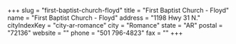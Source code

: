+++
slug = "first-baptist-church-floyd"
title = "First Baptist Church - Floyd"
name = "First Baptist Church - Floyd"
address = "1198 Hwy 31 N."
cityIndexKey = "city-ar-romance"
city = "Romance"
state = "AR"
postal = "72136"
website = ""
phone = "501 796-4823"
fax = ""
+++
